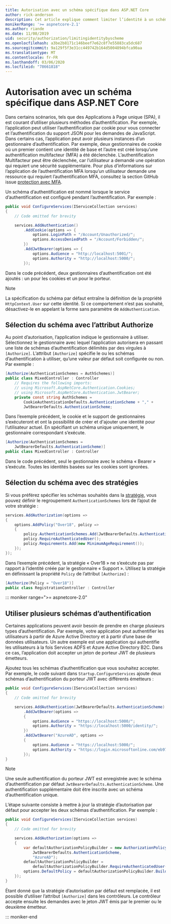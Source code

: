 ```yaml
---
title: Autorisation avec un schéma spécifique dans ASP.NET Core
author: rick-anderson
description: Cet article explique comment limiter l’identité à un schéma spécifique lors de l’utilisation de plusieurs méthodes d’authentification.
monikerRange: '>= aspnetcore-2.1'
ms.author: riande
ms.date: 11/08/2019
uid: security/authorization/limitingidentitybyscheme
ms.openlocfilehash: a3be2b8171c146beef7e62c8f7e55883ca5dc687
ms.sourcegitcommit: 9a129f5f3e31cc449742b164d5004894bfca90aa
ms.translationtype: MT
ms.contentlocale: fr-FR
ms.lasthandoff: 03/06/2020
ms.locfileid: "78661818"
---
```

# <a name="authorize-with-a-specific-scheme-in-aspnet-core"></a>Autorisation avec un schéma spécifique dans ASP.NET Core

Dans certains scénarios, tels que des Applications à Page unique (SPA), il est courant d’utiliser plusieurs méthodes d’authentification. Par exemple, l’application peut utiliser l’authentification par cookie pour vous connecter et l’authentification du support JSON pour les demandes de JavaScript. Dans certains cas, l’application peut avoir plusieurs instances d’un gestionnaire d’authentification. Par exemple, deux gestionnaires de cookie où un premier contient une identité de base et l’autre est créé lorsqu’une authentification multifacteur (MFA) a été déclenchée. L’authentification Multifacteur peut être déclenchée, car l’utilisateur a demandé une opération qui requiert une sécurité supplémentaire. Pour plus d’informations sur l’application de l’authentification MFA lorsqu’un utilisateur demande une ressource qui requiert l’authentification MFA, consultez la section GitHub issue [protection avec MFA](https://github.com/dotnet/AspNetCore.Docs/issues/15791#issuecomment-580464195).

Un schéma d’authentification est nommé lorsque le service d’authentification est configuré pendant l’authentification. Par exemple :

```csharp
public void ConfigureServices(IServiceCollection services)
{
    // Code omitted for brevity

    services.AddAuthentication()
        .AddCookie(options => {
            options.LoginPath = "/Account/Unauthorized/";
            options.AccessDeniedPath = "/Account/Forbidden/";
        })
        .AddJwtBearer(options => {
            options.Audience = "http://localhost:5001/";
            options.Authority = "http://localhost:5000/";
        });
```

Dans le code précédent, deux gestionnaires d’authentification ont été ajoutés : un pour les cookies et un pour le porteur.

>[!NOTE]
>La spécification du schéma par défaut entraîne la définition de la propriété `HttpContext.User` sur cette identité. Si ce comportement n’est pas souhaité, désactivez-le en appelant la forme sans paramètre de `AddAuthentication`.

## <a name="selecting-the-scheme-with-the-authorize-attribute"></a>Sélection du schéma avec l’attribut Authorize

Au point d’autorisation, l’application indique le gestionnaire à utiliser. Sélectionnez le gestionnaire avec lequel l’application autorisera en passant une liste de schémas d’authentification délimités par des virgules à `[Authorize]`. L’attribut `[Authorize]` spécifie le ou les schémas d’authentification à utiliser, qu’une valeur par défaut soit configurée ou non. Par exemple :

```csharp
[Authorize(AuthenticationSchemes = AuthSchemes)]
public class MixedController : Controller
    // Requires the following imports:
    // using Microsoft.AspNetCore.Authentication.Cookies;
    // using Microsoft.AspNetCore.Authentication.JwtBearer;
    private const string AuthSchemes =
        CookieAuthenticationDefaults.AuthenticationScheme + "," +
        JwtBearerDefaults.AuthenticationScheme;
```

Dans l’exemple précédent, le cookie et le support de gestionnaires s’exécuteront et ont la possibilité de créer et d'ajouter une identité pour l’utilisateur actuel. En spécifiant un schéma unique uniquement, le gestionnaire correspondant s’exécute.

```csharp
[Authorize(AuthenticationSchemes = 
    JwtBearerDefaults.AuthenticationScheme)]
public class MixedController : Controller
```

Dans le code précédent, seul le gestionnaire avec le schéma « Bearer » s’exécute. Toutes les identités basées sur les cookies sont ignorées.

## <a name="selecting-the-scheme-with-policies"></a>Sélection du schéma avec des stratégies

Si vous préférez spécifier les schémas souhaités dans la [stratégie](xref:security/authorization/policies), vous pouvez définir le regroupement `AuthenticationSchemes` lors de l’ajout de votre stratégie :

```csharp
services.AddAuthorization(options =>
{
    options.AddPolicy("Over18", policy =>
    {
        policy.AuthenticationSchemes.Add(JwtBearerDefaults.AuthenticationScheme);
        policy.RequireAuthenticatedUser();
        policy.Requirements.Add(new MinimumAgeRequirement());
    });
});
```

Dans l’exemple précédent, la stratégie « Over18 » ne s’exécute pas par rapport à l’identité créée par le gestionnaire « Support ». Utilisez la stratégie en définissant la propriété `Policy` de l’attribut `[Authorize]` :

```csharp
[Authorize(Policy = "Over18")]
public class RegistrationController : Controller
```

::: moniker range=">= aspnetcore-2.0"

## <a name="use-multiple-authentication-schemes"></a>Utiliser plusieurs schémas d’authentification

Certaines applications peuvent avoir besoin de prendre en charge plusieurs types d’authentification. Par exemple, votre application peut authentifier les utilisateurs à partir de Azure Active Directory et à partir d’une base de données utilisateurs. Un autre exemple est une application qui authentifie les utilisateurs à la fois Services ADFS et Azure Active Directory B2C. Dans ce cas, l’application doit accepter un jeton de porteur JWT de plusieurs émetteurs.

Ajoutez tous les schémas d’authentification que vous souhaitez accepter. Par exemple, le code suivant dans `Startup.ConfigureServices` ajoute deux schémas d’authentification du porteur JWT avec différents émetteurs :

```csharp
public void ConfigureServices(IServiceCollection services)
{
    // Code omitted for brevity

    services.AddAuthentication(JwtBearerDefaults.AuthenticationScheme)
        .AddJwtBearer(options =>
        {
            options.Audience = "https://localhost:5000/";
            options.Authority = "https://localhost:5000/identity/";
        })
        .AddJwtBearer("AzureAD", options =>
        {
            options.Audience = "https://localhost:5000/";
            options.Authority = "https://login.microsoftonline.com/eb971100-6f99-4bdc-8611-1bc8edd7f436/";
        });
}
```

> [!NOTE]
> Une seule authentification du porteur JWT est enregistrée avec le schéma d’authentification par défaut `JwtBearerDefaults.AuthenticationScheme`. Une authentification supplémentaire doit être inscrite avec un schéma d’authentification unique.

L’étape suivante consiste à mettre à jour la stratégie d’autorisation par défaut pour accepter les deux schémas d’authentification. Par exemple :

```csharp
public void ConfigureServices(IServiceCollection services)
{
    // Code omitted for brevity

    services.AddAuthorization(options =>
    {
        var defaultAuthorizationPolicyBuilder = new AuthorizationPolicyBuilder(
            JwtBearerDefaults.AuthenticationScheme,
            "AzureAD");
        defaultAuthorizationPolicyBuilder = 
            defaultAuthorizationPolicyBuilder.RequireAuthenticatedUser();
        options.DefaultPolicy = defaultAuthorizationPolicyBuilder.Build();
    });
}
```

Étant donné que la stratégie d’autorisation par défaut est remplacée, il est possible d’utiliser l’attribut `[Authorize]` dans les contrôleurs. Le contrôleur accepte ensuite les demandes avec le jeton JWT émis par le premier ou le deuxième émetteur.

::: moniker-end
